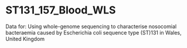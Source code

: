 # ST131_157_Blood_WLS
Data for: Using whole-genome sequencing to characterise nosocomial bacteraemia caused by Escherichia coli sequence type (ST)131 in Wales, United Kingdom
